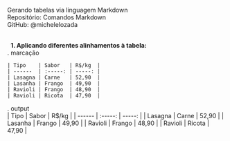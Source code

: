 Gerando tabelas via linguagem Markdown    
Repositório: Comandos Markdown  
GitHub: @michelelozada    
&nbsp;
     
&nbsp; 
**1. Aplicando diferentes alinhamentos à tabela:**  
. marcação  
```
| Tipo    | Sabor 	| R$/kg  |
| ------  | :-----: | -----: |
| Lasagna | Carne   | 52,90  |
| Lasanha | Frango  | 49,90  |
| Ravioli | Frango  | 48,90  |
| Ravioli | Ricota  | 47,90  |
```
. output  
| Tipo    | Sabor 	| R$/kg  |
| ------  | :-----: | -----: |
| Lasagna | Carne   | 52,90  |
| Lasanha | Frango  | 49,90  |
| Ravioli | Frango  | 48,90  |
| Ravioli | Ricota  | 47,90  |